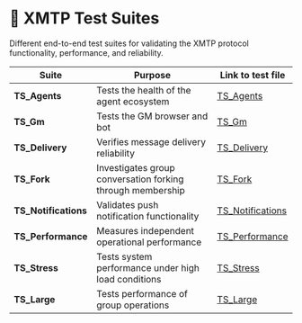 # 🧪 XMTP Test Suites

Different end-to-end test suites for validating the XMTP protocol functionality, performance, and reliability.

| Suite                | Purpose                                                    | Link to test file                       |
| -------------------- | ---------------------------------------------------------- | --------------------------------------- |
| **TS_Agents**        | Tests the health of the agent ecosystem                    | [TS_Agents](./TS_Agents/)               |
| **TS_Gm**            | Tests the GM browser and bot                               | [TS_Gm](./TS_Gm/)                       |
| **TS_Delivery**      | Verifies message delivery reliability                      | [TS_Delivery](./TS_Delivery/)           |
| **TS_Fork**          | Investigates group conversation forking through membership | [TS_Fork](./TS_Fork/)                   |
| **TS_Notifications** | Validates push notification functionality                  | [TS_Notifications](./TS_Notifications/) |
| **TS_Performance**   | Measures independent operational performance               | [TS_Performance](./TS_Performance/)     |
| **TS_Stress**        | Tests system performance under high load conditions        | [TS_Stress](./TS_Stress/)               |
| **TS_Large**         | Tests performance of group operations                      | [TS_Large](./TS_Large/)                 |
